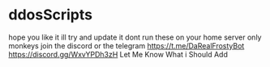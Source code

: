 # ddosScripts
hope you like it ill try and update it dont run these on your home server only monkeys
join the discord or the telegram
https://t.me/DaRealFrostyBot
https://discord.gg/WxvYPDh3zH
Let Me Know What i Should Add
